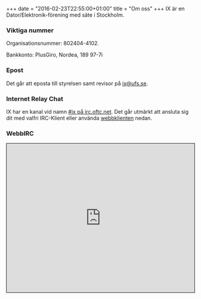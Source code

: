 +++
date = "2016-02-23T22:55:00+01:00"
title = "Om oss"
+++
IX är en Dator/Elektronik-förening med säte i Stockholm.

### Viktiga nummer
Organisationsnummer: 802404-4102.

Bankkonto: PlusGiro, Nordea, 189 97-7i

### Epost
Det går att eposta till styrelsen samt revisor på [ix@ufs.se](mailto:ix@ufs.se).

### Internet Relay Chat
IX har en kanal vid namn [#ix på irc.oftc.net](irc://irc.oftc.net/ix). Det går
utmärkt att ansluta sig dit med valfri IRC-Klient eller använda <a href="https://webchat.oftc.net/?channels=ix" target="_blank">webbklienten</a>
nedan.

### WebbIRC
<iframe src="https://webchat.oftc.net/?channels=ix" style="border: 1px solid black; width: 100%; height: 400px;"></iframe>
